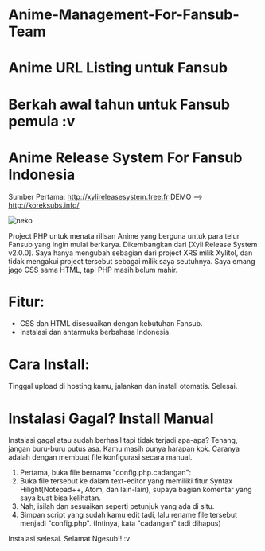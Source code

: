 # Anime-Management-For-Fansub-Team
# Anime URL Listing untuk Fansub
# Berkah awal tahun untuk Fansub pemula :v
# Anime Release System For Fansub Indonesia

Sumber Pertama: http://xylireleasesystem.free.fr
DEMO --> http://koreksubs.info/

![neko](https://user-images.githubusercontent.com/25135495/51078580-d2b85e80-16e9-11e9-87eb-ebf5598e1fb4.jpg)

Project PHP untuk menata rilisan Anime yang berguna untuk para telur Fansub yang ingin mulai berkarya. 
Dikembangkan dari [Xyli Release System v2.0.0]. Saya hanya mengubah sebagian dari project XRS milik Xylitol, dan tidak mengakui project tersebut sebagai milik saya seutuhnya. Saya emang jago CSS sama HTML, tapi PHP masih belum mahir.

# Fitur:
- CSS dan HTML disesuaikan dengan kebutuhan Fansub.
- Instalasi dan antarmuka berbahasa Indonesia.

# Cara Install: 
Tinggal upload di hosting kamu, jalankan dan install otomatis. Selesai.

# Instalasi Gagal? Install Manual
Instalasi gagal atau sudah berhasil tapi tidak terjadi apa-apa? Tenang, jangan buru-buru putus asa. Kamu masih punya harapan kok. Caranya adalah dengan membuat file konfigurasi secara manual. 

1. Pertama, buka file bernama "config.php.cadangan":
2. Buka file tersebut ke dalam text-editor yang memiliki fitur Syntax Hilight(Notepad++, Atom, dan lain-lain), supaya bagian komentar yang saya buat bisa kelihatan. 
3. Nah, isilah dan sesuaikan seperti petunjuk yang ada di situ.
4. Simpan script yang sudah kamu edit tadi, lalu rename file tersebut menjadi "config.php". (Intinya, kata "cadangan" tadi dihapus)

Instalasi selesai. Selamat Ngesub!! :v


